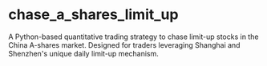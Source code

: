# chase_a_shares_limit_up
A Python-based quantitative trading strategy to chase limit-up stocks in the China A-shares market. Designed for traders leveraging Shanghai and Shenzhen's unique daily limit-up mechanism.
